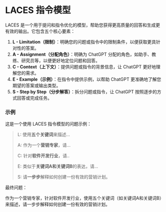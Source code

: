 # LACES 指令模型

LACES 是一个用于提问和指令优化的模型，帮助您获得更高质量的回答和生成更有效的输出。它包含五个核心要素：

1. **L - Limitation（限制）**：明确您的问题或指令中的限制条件，以便获取更具针对性的答案。
2. **A - Assignment（分配角色）**：明确为 ChatGPT 分配的角色，如助手、教练、研究员等，以便更好地定位问题和回答。
3. **C - Context（上下文）**：提供问题或指令的背景信息，让 ChatGPT 更好地理解您的需求。
4. **E - Example（示例）**：在指令中提供示例，以帮助 ChatGPT 更准确地了解您期望的答案或输出类型。
5. **S - Step by Step（分步解答）**：拆分问题或指令，让 ChatGPT 按照逐步的方式回答或完成任务。

### 示例

这是一个使用 LACES 指令模型的问题示例：

> L: 使用**五个关键词**来描述...
>    
> A: 作为一个**营销专家**，请...
>    
> C: 针对**软件开发行业**，请..
> 
> E: 类似于**关键词A和关键词B**的表达，请...
> 
> S: 请**一步步**解释如何创建一份有效的营销计划。

最终问题：

作为一个营销专家，针对软件开发行业，使用五个关键词（如关键词A和关键词B）来描述，请一步步解释如何创建一份有效的营销计划。
